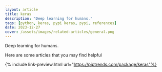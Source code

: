 ```yaml
---
layout: article
title: keras
description: "Deep learning for humans."
tags: [python, keras, pypi keras, pypi, references]
date: 2023-12-27
cover: /assets/images/related-articles/general.png
---
```


Deep learning for humans.

Here are some articles that you may find helpful

{% include link-preview.html url="https://piptrends.com/package/keras"%}